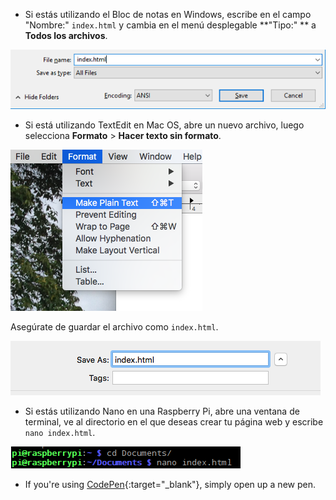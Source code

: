  -  Si estás utilizando el Bloc de notas en Windows, escribe en el campo "Nombre:" `index.html` y cambia en el menú desplegable **"Tipo:" ** a **Todos los archivos**.

  ![Guardar como HTML usando el Bloc de notas](images/save-as-html-notepad.png)

 - Si está utilizando TextEdit en Mac OS, abre un nuevo archivo, luego selecciona **Formato** > **Hacer texto sin formato**.

  ![Mac crea texto sin formato](images/mac-make-plaintext.png)

  Asegúrate de guardar el archivo como `index.html`.

  ![Mac guardando como HTML](images/mac-name-file.png)

 - Si estás utilizando Nano en una Raspberry Pi, abre una ventana de terminal, ve al directorio en el que deseas crear tu página web y escribe `nano index.html`.

  ![Nano creando HTML](images/pi-html-nano.png)

 - If you're using [CodePen](http://codepen.io){:target="_blank"}, simply open up a new pen.
